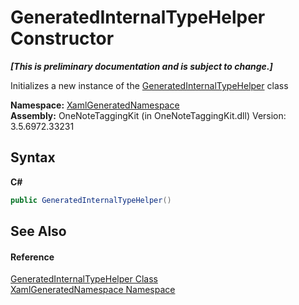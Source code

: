 # GeneratedInternalTypeHelper Constructor 
 _**\[This is preliminary documentation and is subject to change.\]**_

Initializes a new instance of the <a href="55cad188-76ae-4170-e16c-99dd7b48db5f">GeneratedInternalTypeHelper</a> class

**Namespace:**&nbsp;<a href="d56f9899-ea68-441a-14bf-b7e43a3035c7">XamlGeneratedNamespace</a><br />**Assembly:**&nbsp;OneNoteTaggingKit (in OneNoteTaggingKit.dll) Version: 3.5.6972.33231

## Syntax

**C#**<br />
``` C#
public GeneratedInternalTypeHelper()
```


## See Also


#### Reference
<a href="55cad188-76ae-4170-e16c-99dd7b48db5f">GeneratedInternalTypeHelper Class</a><br /><a href="d56f9899-ea68-441a-14bf-b7e43a3035c7">XamlGeneratedNamespace Namespace</a><br />